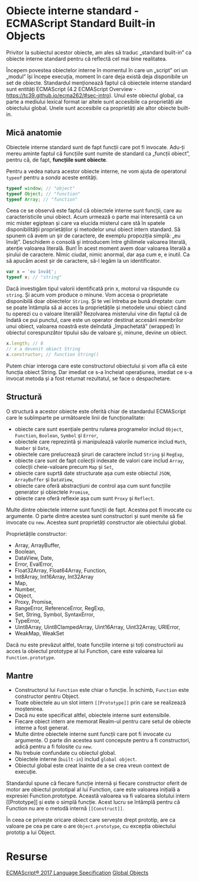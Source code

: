 # Obiecte interne standard - ECMAScript Standard Built-in Objects

Privitor la subiectul acestor obiecte, am ales să traduc „standard built-in” ca obiecte interne standard pentru că reflectă cel mai bine realitatea.

Începem povestea obiectelor interne în momentul în care un „script” ori un „modul” își începe execuția, moment în care deja există deja disponibile un set de obiecte. Standardul menționează faptul că obiectele interne standard sunt entități ECMAScript (4.2 ECMAScript Overview - https://tc39.github.io/ecma262/#sec-intro).
Unul este obiectul global, ca parte a mediului lexical format iar altele sunt accesibile ca proprietăți ale obiectului global. Unele sunt accesibile ca proprietăți ale altor obiecte built-in.

## Mică anatomie

Obiectele interne standard sunt de fapt funcții care pot fi invocate. Adu-ți mereu aminte faptul că funcțiile sunt numite de standard ca „funcții obiect”, pentru că, de fapt, **funcțiile sunt obiecte**.

Pentru a vedea natura acestor obiecte interne, ne vom ajuta de operatorul `typeof` pentru a *sonda* aceste entități.

```javascript
typeof window; // "object"
typeof Object; // "function"
typeof Array; // "function"
```

Ceea ce se observă este faptul că obiectele interne sunt funcții, care au caracteristicile unui obiect. Acum urmează o parte mai interesantă ca un mic mister egiptean și care va elucida misterul care stă în spatele disponibilității proprietăților și metodelor unui obiect intern standard. Să spunem că avem un șir de caractere, de exemplu propoziția simplă: „eu învăț”.
Deschidem o consolă și introducem între ghilimele valoarea literală, atenție valoarea literală. Bun! În acest moment avem doar valoarea literală a șirului de caractere. Nimic ciudat, nimic anormal, dar așa cum e, e inutil. Ca să apucăm acest șir de caractere, să-l legăm la un identificator.

```javascript
var x = 'eu învăț';
typeof x; // "string"
```

Dacă investigăm tipul valorii identificată prin x, motorul va răspunde cu `string`. Și acum vom produce o minune. Vom accesa o proprietate disponibilă doar obiectelor `String`. Și te vei întreba pe bună dreptate: cum se poate întâmpla să ai acces la proprietățile și metodele unui obiect când tu operezi cu o valoare literală?
Rezolvarea misterului vine din faptul că de îndată ce pui punctul, care este un operator destinat accesării membrilor unui obiect, valoarea noastră este deîndată „împachetată” (wrapped) în obiectul corespunzător tipului său de valoare și, minune, devine un obiect.

```javascript
x.length; // 8
// x a devenit obiect String
x.constructor; // function String()
```

Putem chiar interoga care este constructorul obiectului și vom afla că este funcția obiect String. Dar imediat ce s-a încheiat operațiunea, imediat ce s-a invocat metoda și a fost returnat rezultatul, se face o despachetare.

## Structură

O structură a acestor obiecte este oferită chiar de standardul ECMAScript care le subîmparte pe următoarele linii de funcționalitate:

- obiecte care sunt esențiale pentru rularea programelor includ `Object`, `Function`, `Boolean`, `Symbol` și `Error`,
- obiectele care reprezintă și manipulează valorile numerice includ `Math`, `Number` și `Date`,
- obiectele care prelucrează șiruri de caractere includ `String` și `RegExp`,
- obiecte care sunt de fapt colecții indexate de valori care includ `Array`, colecții cheie-valoare precum `Map` și `Set`,
- obiecte care suprtă date structurate așa cum este obiectul `JSON`, `ArrayBuffer` și `DataView`,
- obiecte care oferă abstracțiuni de control așa cum sunt funcțiile generator și obiectele `Promise`,
- obiecte care oferă reflexie așa cum sunt `Proxy` și `Reflect`.

Multe dintre obiectele interne sunt funcții de fapt. Acestea pot fi invocate cu argumente. O parte dintre acestea sunt constructori și sunt menite să fie invocate cu `new`. Acestea sunt proprietăți constructor ale obiectului global.

Proprietățile constructor:
- Array, ArrayBuffer,
- Boolean,
- DataView, Date,
- Error, EvalError,
- Float32Array, Float64Array, Function,
- Int8Array, Int16Array, Int32Array
- Map,
- Number,
- Object,
- Proxy, Promise,
- RangeError, ReferenceError, RegExp,
- Set, String, Symbol, SyntaxError,
- TypeError,
- Uint8Array, Uint8ClampedArray, Uint16Array, Uint32Array, URIError,
- WeakMap, WeakSet

Dacă nu este prevăzut altfel, toate funcțiile interne și toți constructorii au acces la obiectul prototype al lui Function, care este valoarea lui `Function.prototype`.

## Mantre

- Constructorul lui `Function` este chiar o funcție. În schimb, `Function` este constructor pentru Object.
- Toate obiectele au un slot intern `[[Prototype]]` prin care se realizează moștenirea.
- Dacă nu este specificat altfel, obiectele interne sunt extensibile.
- Fiecare obiect intern are memorat Realm-ul pentru care setul de obiecte interne a fost generat.
- Multe dintre obiectele interne sunt funcții care pot fi invocate cu argumente. O parte din acestea sunt concepute pentru a fi constructori, adică pentru a fi folosite cu `new`.
- Nu trebuie confundate cu obiectul global.
- Obiectele interne (`built-in`) includ `global object`.
- Obiectul global este creat înainte de a se crea vreun context de execuție.

Standardul spune că fiecare funcție internă și fiecare constructor oferit de motor are obiectul prototipal al lui Function, care este valoarea inițială a expresiei Function.prototype. Această valoarea va fi valoarea slotului intern [[Prototype]] și este o simplă funcție. Acest lucru se întâmplă pentru că Function nu are o metodă internă `[[Construct]]`.

În ceea ce privește oricare obiect care servește drept prototip, are ca valoare pe cea pe care o are `Object.prototype`, cu excepția obiectului prototip a lui Object.

# Resurse

[ECMAScript® 2017 Language Specification](https://tc39.github.io/ecma262/)
[Global Objects](https://developer.mozilla.org/en-US/docs/Web/JavaScript/Reference/Global_Objects)
